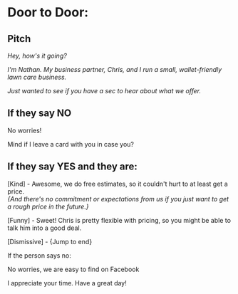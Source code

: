 # Door to Door:

## Pitch

*Hey, how's it going?*

*I'm Nathan. My business partner, Chris, and I run a small, wallet-friendly lawn care business.*

*Just wanted to see if you have a sec to hear about what we offer.*

## If they say NO

No worries!

Mind if I leave a card with you in case you?

## If they say YES and they are:

[Kind] - Awesome, we do free estimates, so it couldn't hurt to at least get a price. 
<br>
*{And there's no commitment or expectations from us if you just want to get a rough price in the future.}*

[Funny] - Sweet! Chris is pretty flexible with pricing, so you might be able to talk him into a good deal.

[Dismissive] - {Jump to end}

If the person says no:

No worries, we are easy to find on Facebook

I appreciate your time. Have a great day!
